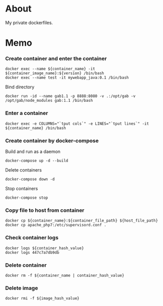 
# About

My private dockerfiles.

# Memo

### Create container and enter the container

```
docker exec --name ${container_name} -it ${container_image_name}:${version} /bin/bash
docker exec --name test -it mywebapp_java:0.1 /bin/bash
```

Bind directory

```
docker run -id --name gab1.1 -p 8888:8080 -v .:/opt/gab -v /opt/gab/node_modules gab:1.1 /bin/bash
```

### Enter a container

```
docker exec -e COLUMNS="`tput cols`" -e LINES="`tput lines`" -it ${container_name} /bin/bash
```

### Create container by docker-compose

Build and run as a daemon

```
docker-compose up -d --build
```

Delete containers

```
docker-compose down -d
```

Stop containers

```
docker-compose stop
```

### Copy file to host from container

```
docker cp ${container_name}:${container_file_path} ${host_file_path}
docker cp apache_php7:/etc/supervisord.conf .
```

### Check container logs

```
docker logs ${container_hash_value}
docker logs 447c7a7db9db
```


### Delete container

```
docker rm -f ${container_name | container_hash_value}
```

### Delete image

```
docker rmi -f ${image_hash_value}
```

